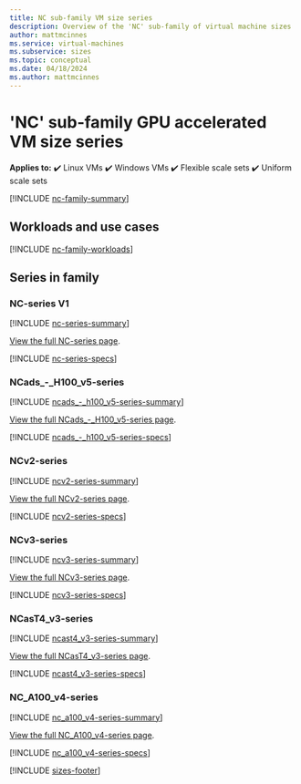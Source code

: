 ```yaml
---
title: NC sub-family VM size series
description: Overview of the 'NC' sub-family of virtual machine sizes
author: mattmcinnes
ms.service: virtual-machines
ms.subservice: sizes
ms.topic: conceptual
ms.date: 04/18/2024
ms.author: mattmcinnes
---
```


# 'NC' sub-family GPU accelerated VM size series

**Applies to:** :heavy_check_mark: Linux VMs :heavy_check_mark: Windows VMs :heavy_check_mark: Flexible scale sets :heavy_check_mark: Uniform scale sets

[!INCLUDE [nc-family-summary](./includes/nc-family-summary.md)]

## Workloads and use cases

[!INCLUDE [nc-family-workloads](./includes/nc-family-workloads.md)]

## Series in family

### NC-series V1
[!INCLUDE [nc-series-summary](./includes/nc-series-summary.md)]

[View the full NC-series page](../../nc-series.md).

[!INCLUDE [nc-series-specs](./includes/nc-series-specs.md)]


### NCads_-_H100_v5-series
[!INCLUDE [ncads_-_h100_v5-series-summary](./includes/ncads-h100-v5-series-summary.md)]

[View the full NCads_-_H100_v5-series page](../../ncads-h100-v5.md).

[!INCLUDE [ncads_-_h100_v5-series-specs](./includes/ncads-h100-v5-series-specs.md)]


### NCv2-series
[!INCLUDE [ncv2-series-summary](./includes/ncv2-series-summary.md)]

[View the full NCv2-series page](../../ncv2-series.md).

[!INCLUDE [ncv2-series-specs](./includes/ncv2-series-specs.md)]


### NCv3-series
[!INCLUDE [ncv3-series-summary](./includes/ncv3-series-summary.md)]

[View the full NCv3-series page](../../ncv3-series.md).

[!INCLUDE [ncv3-series-specs](./includes/ncv3-series-specs.md)]


### NCasT4_v3-series
[!INCLUDE [ncast4_v3-series-summary](./includes/ncast4-v3-series-summary.md)]

[View the full NCasT4_v3-series page](../../nct4-v3-series.md).

[!INCLUDE [ncast4_v3-series-specs](./includes/ncast4-v3-series-specs.md)]


### NC_A100_v4-series
[!INCLUDE [nc_a100_v4-series-summary](./includes/nc-a100-v4-series-summary.md)]

[View the full NC_A100_v4-series page](../../nc-a100-v4-series.md).

[!INCLUDE [nc_a100_v4-series-specs](./includes/nc-a100-v4-series-specs.md)]


[!INCLUDE [sizes-footer](../includes/sizes-footer.md)]